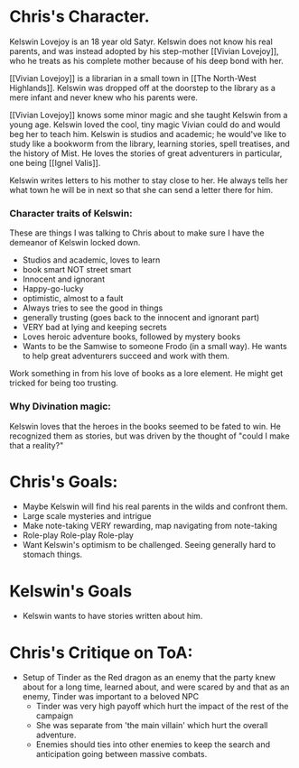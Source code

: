# Chris's Character. 

Kelswin Lovejoy is an 18 year old Satyr.
Kelswin does not know his real parents, and was instead adopted by his step-mother [[Vivian Lovejoy]], who he treats as his complete mother because of his deep bond with her. 

[[Vivian Lovejoy]] is a librarian in a small town in [[The North-West Highlands]].
Kelswin was dropped off at the doorstep to the library as a mere infant and never knew who his parents were.

[[Vivian Lovejoy]] knows some minor magic and she taught Kelswin from a young age.
Kelswin loved the cool, tiny magic Vivian could do and would beg her to teach him. 
Kelswin is studios and academic; he would've like to study like a bookworm from the library, learning stories, spell treatises, and the history of Mist.
He loves the stories of great adventurers in particular, one being [[Ignel Valis]].

Kelswin writes letters to his mother to stay close to her.
He always tells her what town he will be in next so that she can send a letter there for him.

### Character traits of Kelswin:
These are things I was talking to Chris about to make sure I have the demeanor of Kelswin locked down. 
- Studios and academic, loves to learn
- book smart NOT street smart
- Innocent and ignorant
- Happy-go-lucky
- optimistic, almost to a fault
- Always tries to see the good in things
- generally trusting (goes back to the innocent and ignorant part)
- VERY bad at lying and keeping secrets
- Loves heroic adventure books, followed by mystery books
- Wants to be the Samwise to someone Frodo (in a small way). He wants to help great adventurers succeed and work with them. 

Work something in from his love of books as a lore element.
He might get tricked for being too trusting.

### Why Divination magic:
Kelswin loves that the heroes in the books seemed to be fated to win. He recognized them as stories, but was driven by the thought of "could I make that a reality?"

# Chris's Goals:
- Maybe Kelswin will find his real parents in the wilds and confront them.
- Large scale mysteries and intrigue
- Make note-taking VERY rewarding, map navigating from note-taking
- Role-play Role-play Role-play
- Want Kelswin's optimism to be challenged. Seeing generally hard to stomach things.
# Kelswin's Goals
- Kelswin wants to have stories written about him.


# Chris's Critique on ToA:
- Setup of Tinder as the Red dragon as an enemy that the party knew about for a long time, learned about, and were scared by and that as an enemy, Tinder was important to a beloved NPC
	- Tinder was very high payoff which hurt the impact of the rest of the campaign
	- She was separate from 'the main villain' which hurt the overall adventure.
	- Enemies should ties into other enemies to keep the search and anticipation going between massive combats.

